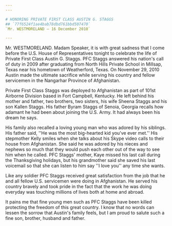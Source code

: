 ```yaml
---
---

# HONORING PRIVATE FIRST CLASS AUSTIN G. STAGGS
## `77f6524f1ae4bab78dbd761bbd507470`
`Mr. WESTMORELAND — 16 December 2010`

---
```



Mr. WESTMORELAND. Madam Speaker, it is with great sadness that I come 
before the U.S. House of Representatives tonight to celebrate the life 
of Private First Class Austin G. Staggs. PFC Staggs answered his 
nation's call of duty in 2009 after graduating from North Hills Private 
School in Millsap, Texas near his hometown of Weatherford, Texas. On 
November 29, 2010 Austin made the ultimate sacrifice while serving his 
country and fellow servicemen in the Nangarhar Province of Afghanistan.

Private First Class Staggs was deployed to Afghanistan as part of 
101st Airborne Division based in Fort Campbell, Kentucky. He left 
behind his mother and father, two brothers, two sisters, his wife 
Sheena Staggs and his son Kallen Staggs. His father Byram Staggs of 
Senoia, Georgia recalls how adamant he had been about joining the U.S. 
Army. It had always been his dream he says.

His family also recalled a loving young man who was adored by his 
siblings. His father said, ''He was the most big-hearted kid you've 
ever met.'' His stepmother Kelly smiles when she talks about his Skype 
video calls to their house from Afghanistan. She said he was adored by 
his nieces and nephews so much that they would push each other out of 
the way to see him when he called. PFC Staggs' mother, Kaye missed his 
last call during the Thanksgiving holidays, but his grandmother said 
she saved his last voicemail so that she can listen to him say ''I love 
you'' any time she wants.

Like any soldier PFC Staggs received great satisfaction from the job 
that he and all fellow U.S. servicemen were doing in Afghanistan. He 
served his country bravely and took pride in the fact that the work he 
was doing everyday was touching millions of lives both at home and 
abroad.

It pains me that fine young men such as PFC Staggs have been killed 
protecting the freedom of this great country. I know that no words can 
lessen the sorrow that Austin's family feels, but I am proud to salute 
such a fine son, brother, husband and father.



